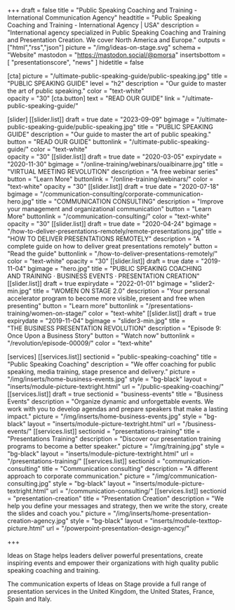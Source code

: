 +++
draft 					= false
title		 				= "Public Speaking Coaching and Training - International Communication Agency"
headtitle				= "Public Speaking Coaching and Training - International Agency | USA"
description			= "International agency specialized in Public Speaking Coaching and Training and Presentation Creation. We cover North America and Europe."
outputs					= ["html","rss","json"]
picture					= "/img/ideas-on-stage.svg"
schema					= "Website"
mastodon				= "https://mastodon.social/@pmorsa"
insertsbottom		= [ "presentationscore", "news" ]
hidetitle				= false

[cta]
		picture 		= "/ultimate-public-speaking-guide/public-speaking.jpg"
		title 				= "PUBLIC SPEAKING GUIDE"
		level				= "h2"
		description = "Our guide to master the art of public speaking."
		color				= "text-white"	
		opacity			= "30"
		[cta.button]
			text 			= "READ OUR GUIDE"
			link				= "/ultimate-public-speaking-guide/"			

[slider]
	[[slider.list]]
		draft				= true
		date				= "2023-09-09"
		bgimage 		= "/ultimate-public-speaking-guide/public-speaking.jpg"
		title 				= "PUBLIC SPEAKING GUIDE"
		description = "Our guide to master the art of public speaking."
		button 			= "READ OUR GUIDE"
		buttonlink		= "/ultimate-public-speaking-guide/"
		color				= "text-white"	
		opacity			= "30"
	[[slider.list]]
		draft				= true
		date				= "2020-03-05"
		expirydate	= "2020-11-30"
		bgimage			= "/online-training/webinars/ouaibinarre.jpg"
		title				= "VIRTUAL MEETING REVOLUTION"
		description	= "A free webinar series"
		button			= "Learn More"
		buttonlink		= "/online-training/webinars/"
		color				= "text-white"
		opacity			= "30"
	[[slider.list]]
		draft				= true
		date				= "2020-07-18"
		bgimage			= "/communication-consulting/corporate-communication-hero.jpg"
		title				= "COMMUNICATION CONSULTING"
		description	= "Improve your management and organizational communication"
		button			= "Learn More"
		buttonlink		= "/communication-consulting/"
		color				= "text-white"
		opacity			= "30"
	[[slider.list]]
		draft				= true
		date				= "2020-04-24"
		bgimage			= "/how-to-deliver-presentations-remotely/remote-presentations.jpg"
		title				= "HOW TO DELIVER PRESENTATIONS REMOTELY"
		description	= "A complete guide on how to deliver great presentations remotely"
		button			= "Read the guide"
		buttonlink		= "/how-to-deliver-presentations-remotely/"
		color				= "text-white"
		opacity			= "30"
	[[slider.list]]
		draft				= true
		date 				= "2019-11-04"
		bgimage			= "hero.jpg"
		title				= "PUBLIC SPEAKING COACHING AND TRAINING · BUSINESS EVENTS · PRESENTATION CREATION"
	[[slider.list]]
		draft				= true
		expirydate 	= "2022-01-01"
		bgimage			= "slider2-min.jpg"
		title				= "WOMEN ON STAGE 2.0"
		description = "Your personal accelerator program to become more visible, present and free when presenting"
		button			= "Learn more"
		buttonlink		= "/presentations-training/women-on-stage/"
		color				= "text-white"
	[[slider.list]]
		draft				= true
		expirydate	= "2019-11-04"
		bgimage			= "slider3-min.jpg"
		title				= "THE BUSINESS PRESENTATION REVOLUTION"
		description = "Episode 9: Once Upon a Business Story"
		button			= "Watch now"
		buttonlink		= "/revolution/episode-00009/"
		color				= "text-white"

[services]
	[[services.list]]
		sectionid		= "public-speaking-coaching"
		title				= "Public Speaking Coaching"
		description	= "We offer coaching for public speaking, media training, stage presence and delivery."
		picture			= "/img/inserts/home-business-events.jpg"
		style				= "bg-black"
		layout				= "inserts/module-picture-textright.html"
		url					= "/public-speaking-coaching/"
	[[services.list]]
		draft				= true
		sectionid		= "business-events"
		title				= "Business Events"
		description	= "Organize dynamic and unforgettable events. We work with you to develop agendas and prepare speakers that make a lasting impact."
		picture			= "/img/inserts/home-business-events.jpg"
		style				= "bg-black"
		layout				= "inserts/module-picture-textright.html"
		url					= "/business-events/"
	[[services.list]]
		sectionid		= "presentations-training"
		title				= "Presentations Training"
		description	= "Discover our presentation training programs to become a better speaker."
		picture			= "/img/training.jpg"
		style				= "bg-black"
		layout				= "inserts/module-picture-textright.html"
		url					= "/presentations-training/"
	[[services.list]]
		sectionid		= "communication-consulting"
		title				= "Communication consulting"
		description	= "A different approach to corporate communication."
		picture			= "/img/communication-consulting.jpg"
		style				= "bg-black"
		layout				= "inserts/module-picture-textright.html"
		url					= "/communication-consulting/"
	[[services.list]]
		sectionid		= "presentation-creation"
		title				= "Presentation Creation"
		description	= "We help you define your messages and strategy, then we write the story, create the slides and coach you."
		picture			= "/img/inserts/home-presentation-creation-agency.jpg"
		style				= "bg-black"
		layout				= "inserts/module-texttop-picture.html"
		url					= "/powerpoint-presentation-design-agency/"

+++

Ideas on Stage helps leaders deliver powerful presentations, create inspiring events and empower their organizations with high quality public speaking coaching and training.

The communication experts of Ideas on Stage provide a full range of presentation services in the United Kingdom, the United States, France, Spain and Italy.
